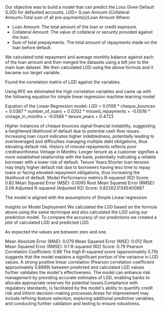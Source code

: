 

Our objective was  to build a model that can predict the Loss Given Default (LGD) for defaulted accounts. 
LGD= {Loan Amount-(Collateral Amount+Total sum of all pre-payments)}/Loan Amount
Where:
- Loan Amount: The total amount of the loan or credit exposure.
- Collateral Amount: The value of collateral or security provided against the loan.
- Sum of total prepayments: The total amount of repayments made on the loan before default.

We calculated total repayment and average monthly balance against each of the loan amount and then merged the datasets using a left join to the main loan dataset. We then calculated LGD using the above formula and it became our target variable.

Found the  correlation matrix of LGD against the variables.



Using RFE we eliminated the high correlation variables and came up with the following equation for simple linear regression machine learning model

Equation of the Linear Regression model:
LGD = 0.0108 * cheque_bounces + 0.0387 * number_of_loans + 0.0202 * missed_repayments + -0.0016 * vintage_in_months + -0.0566 * tenure_years + 0.4723

Higher instances of cheque bounces signal financial instability, suggesting a heightened likelihood of default due to potential cash flow issues.
Increasing loan count indicates higher indebtedness, potentially leading to overleveraged and difficulties managing multiple debt obligations, thus elevating default risk.
History of missed repayments reflects poor creditworthiness
Vintage in Months: Longer tenure as a customer signifies a more established relationship with the bank, potentially indicating a reliable borrower with a lower risk of default.
Tenure Years:Shorter loan tenures may imply higher default risk due to borrowers having less time to repay loans or facing elevated repayment obligations, thus increasing the likelihood of default.
Model Performance metrics
R-squared (R2) Score: 0.82
Mean Squared Error (MSE): 0.0095 
Root Mean Squared Error (RMSE): 0.09 
Adjusted R-squared (Adjusted R2) Score: 0.8226231345400887


The model is aligned with the assumptions of Simple Linear regression

Insights on Model Deployment
We calculated the LGD based on the formula above using the same technique and also calculated the LGD using our prediction model. To compare the accuracy of our predictions we created a plot of calculated LGD and predicted LGD.


As expected the values are between zero and one.

Mean Absolute Error (MAE): 0.079
Mean Squared Error (MSE): 0.012
Root Mean Squared Error (RMSE): 0.1
R-squared (R2) Score: 0.79
Pearson Correlation Coefficient: 0.88
The high R-squared score (approximately 0.79) suggests that the model explains a significant portion of the variance in LGD values. A strong positive linear correlation (Pearson correlation coefficient approximately 0.8899) between predicted and calculated LGD values further validates the model's effectiveness.
The model can enhance risk management by providing accurate estimates of LGD, enabling banks to allocate appropriate reserves for potential losses.Compliance with regulatory standards, is facilitated by the model's ability to quantify credit risk and inform decision-making processes.Areas for improvement may include refining feature selection, exploring additional predictive variables, and conducting further validation and testing to ensure robustness.


